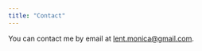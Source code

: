 ```yaml
---
title: "Contact"
---
```


You can contact me by email at [lent.monica@gmail.com](mailto:lent.monica@gmail.com).
